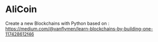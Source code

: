 # AliCoin
Create a new Blockchains with Python based on :
https://medium.com/@vanflymen/learn-blockchains-by-building-one-117428612f46

